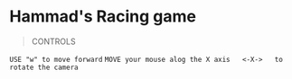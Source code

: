 # Hammad's Racing game

> CONTROLS 

`USE "w" to move forward`
`MOVE your mouse alog the X axis   <-X->   to rotate the camera`